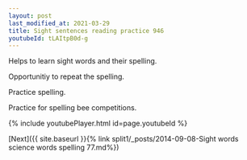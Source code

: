 ```yaml
---
layout: post
last_modified_at: 2021-03-29
title: Sight sentences reading practice 946
youtubeId: tLAItpB0d-g
---
```

 
 
Helps to learn sight words and their spelling.

Opportunitiy to repeat the spelling. 

Practice spelling. 
 
Practice for spelling bee competitions. 
 
{% include youtubePlayer.html id=page.youtubeId %}
 
 

[Next]({{ site.baseurl }}{% link  split1/_posts/2014-09-08-Sight words science words spelling 77.md%})
 
